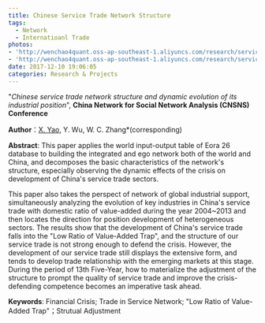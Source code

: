 ```yaml
---
title: Chinese Service Trade Network Structure
tags:
  - Network
  - Internatioanl Trade
photos:
- 'http://wenchao4quant.oss-ap-southeast-1.aliyuncs.com/research/service/network_1.png'
- 'http://wenchao4quant.oss-ap-southeast-1.aliyuncs.com/research/service/network_2.png'
date: 2017-12-10 19:06:05
categories: Research & Projects
---
```


"*Chinese service trade network structure and dynamic evolution of its industrial position*", **China Network for Social Network Analysis (CNSNS) Conference**

**Author**：[X. Yao](http://sib.swufe.edu.cn/2012-05/04/201205041337276219.html), Y. Wu, W. C. Zhang*(corresponding)

**Abstract**: This paper applies the world input-output table of Eora 26 database to building the integrated and ego network both of the world and China, and decomposes the basic characteristics of the network's structure, especially observing the dynamic effects of the crisis on development of China's service trade sectors.
<!-- more -->
This paper also takes the perspect of network of global industrial support, simultaneously analyzing the evolution of key industries in China's service trade with domestic ratio of value-added during the year 2004~2013 and then locates the direction for position development of heterogeneous sectors. The results show that the development of China's service trade falls into the "Low Ratio of Value-Added Trap", and the structure of our service trade is not strong enough to defend the crisis. However, the development of our service trade still displays the extensive form, and tends to develop trade relationship with the emerging markets at this stage. During the period of 13th Five-Year, how to materialize the adjustment of the structure to prompt the quality of service trade and improve the crisis-defending competence becomes an imperative task ahead.

**Keywords**: Financial Crisis; Trade in Service Network; "Low Ratio of Value-Added Trap"；Strutual Adjustment

